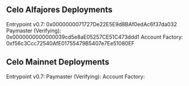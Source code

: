## Celo Alfajores Deployments
Entrypoint v0.7: 0x0000000071727De22E5E9d8BAf0edAc6f37da032
Paymaster (Verifying): 0x0000000000000039cd5e8aE05257CE51C473ddd1
Account Factory: 0xf56c3Ccc72540AfE01755479B5407e7Ee51080EF

## Celo Mainnet Deployments
Entrypoint v0.7: 
Paymaster (Verifying): 
Account Factory: 